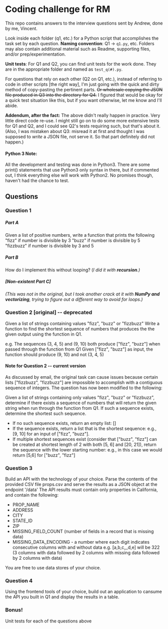 # Coding challenge for RM
This repo contains answers to the interview questions sent by Andrew, done by me, Vincent.

Look inside each folder (q1, etc.) for a Python script that accomplishes the task set by each question. **Naming convention**: Q1 -> `q1.py`, etc. Folders may also contain additional material such as Readme, supporting files, and/or prep/experimentation.

**Unit tests**: For Q1 and Q2, you can find unit tests for the work done. They are in the appropriate folder and named as `test_q(#).py`.

For questions that rely on each other (Q2 on Q1, etc.), instead of referring to code in other scripts [the right way], I'm just going with the quick and dirty method of copy-pasting the pertinent parts. ~~Or wholesale copying the JSON file produced in Q3 into the directory for Q4.~~ I figured that would be okay for a quick test situation like this, but if you want otherwise, let me know and I'll abide.

**Addendum, after the fact:** The above didn't really happen in practice. Very little direct code re-use. I might still go on to do some more extensive tests for Q1 and Q2, and I could see Q2's tests requiring such, but that's about it. (Also, I was mistaken about Q3: misread it at first and thought I was supposed to *write* a JSON file, not serve it. So that part definitely did not happen.)

#### Python 3 Note:
All the development and testing was done in Python3. There are some print() statements that use Python3 only syntax in there, but if commented out, I think everything else will work with Python2. No promises though, haven't had the chance to test.


## Questions

### Question 1
##### Part A
Given a list of positive numbers, write a function that prints the following
"fizz" if number is divisible by 3
"buzz" if number is divisible by 5
"fizzbuzz" if number is divisible by 3 and 5

##### Part B
How do I implement this without looping?
(*I did it with **recursion**.)*

##### [Non-existent Part C]
*(This was not in the original, but I took another crack at it with **NumPy and vectorizing**, trying to figure out a different way to avoid for loops.)*


### Question 2 [original] -- **deprecated**
Given a list of strings containing values "fizz", "buzz" or "fizzbuzz"
Write a function to find the shortest sequence of numbers that produces the the given output using the function in Q1.

e.g.
    The sequences (3, 4, 5) and (9, 10) both produce ["fizz", "buzz"] when passed through the function from Q1
    Given ["fizz", "buzz"] as input, the function should produce (9, 10)
    and not (3, 4, 5)

#### Note for Question 2 -- **current version**
As discussed by email, the original task can cause issues because certain lists ["fizzbuzz", "fizzbuzz"] are impossible to accomplish with a contiguous sequence of integers. The question has now been modified to the following:

Given a list of strings containing only values "fizz", "buzz" or "fizzbuzz", determine if there exists a sequence of numbers that will return the given string when run through the function from Q1. If such a sequence exists, determine the shortest such sequence.
- If no such sequence exists, return an empty list: []
- If the sequence exists, return a list that is the shortest sequence: e.g., [9, 10] for an input of ["fizz", "buzz"].
- If multiple shortest sequences exist (consider that ["buzz", "fizz"] can be created at shortest length of 2 with both [5, 6] and [20, 21]), return the sequence with the lower starting number: e.g., in this case we would return [5,6] for ["buzz", "fizz"]


### Question 3
Build an API with the technology of your choice. Parse the contents of the provided CSV file props.csv and serve the results as a JSON object at the endpoint '/data'
The API results must contain only properties in California, and contain the following:
- PROP_NAME
- ADDRESS
- CITY
- STATE_ID
- ZIP
- MISSING_FIELD_COUNT (number of fields in a record that is missing data)
- MISSING_DATA_ENCODING - a number where each digit indicates consecutive columns with and without data
    e.g. [a,b,c,,,d,e] will be 322 (3 columns with data followed by 2 columns with missing data followed by 2 columns with data)

You are free to use data stores of your choice.


### Question 4
Using the frontend tools of your choice, build out an application to cansume the API you built in Q1 and display the results in a table.


### Bonus!
Unit tests for each of the questions above